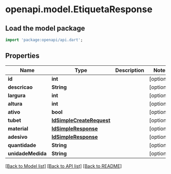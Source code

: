 # openapi.model.EtiquetaResponse

## Load the model package
```dart
import 'package:openapi/api.dart';
```

## Properties
Name | Type | Description | Notes
------------ | ------------- | ------------- | -------------
**id** | **int** |  | [optional] 
**descricao** | **String** |  | [optional] 
**largura** | **int** |  | [optional] 
**altura** | **int** |  | [optional] 
**ativo** | **bool** |  | [optional] 
**tubet** | [**IdSimpleCreateRequest**](IdSimpleCreateRequest.md) |  | [optional] 
**material** | [**IdSimpleResponse**](IdSimpleResponse.md) |  | [optional] 
**adesivo** | [**IdSimpleResponse**](IdSimpleResponse.md) |  | [optional] 
**quantidade** | **String** |  | [optional] 
**unidadeMedida** | **String** |  | [optional] 

[[Back to Model list]](../README.md#documentation-for-models) [[Back to API list]](../README.md#documentation-for-api-endpoints) [[Back to README]](../README.md)


